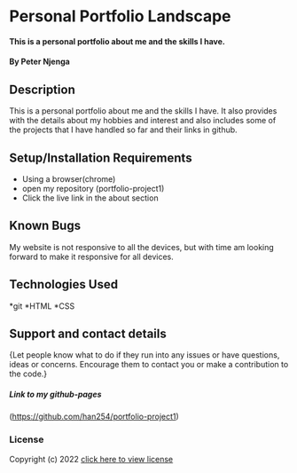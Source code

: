 # Personal Portfolio Landscape

#### This is a personal portfolio about me and the skills I have.

#### By **Peter Njenga**

## Description

This is a personal portfolio about me and the skills I have. It also provides with the details about my hobbies and interest and also includes some of the projects that I have handled so far and their links in github.

## Setup/Installation Requirements

- Using a browser(chrome)
- open my repository (portfolio-project1)
- Click the live link in the about section

## Known Bugs

My website is not responsive to all the devices, but with time am looking forward to make it responsive for all devices.

## Technologies Used

*git
*HTML
\*CSS

## Support and contact details

{Let people know what to do if they run into any issues or have questions, ideas or concerns. Encourage them to contact you or make a contribution to the code.}

##### Link to my github-pages

(https://github.com/han254/portfolio-project1)

### License

Copyright (c) 2022 [click here to view license](LICENSE)
